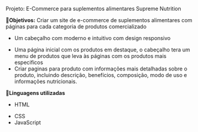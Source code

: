 Projeto: E-Commerce para suplementos alimentares Supreme Nutrition

 🎯**Objetivos:**
Criar um site de e-commerce de suplementos alimentares com páginas para cada categoria de produtos comercializado
- Um cabeçalho com moderno e intuitivo com design responsivo
* Uma página inicial com os produtos em destaque, o cabeçalho tera um menu de produtos que leva às páginas com os produtos mais especificos 
* Criar paginas para produto com informações mais detalhadas sobre o produto, incluindo descrição, benefícios, composição, modo de uso e informações nutricionais.
 
 
 📝**Linguagens utilizadas**


- HTML
* CSS
* JavaScript
